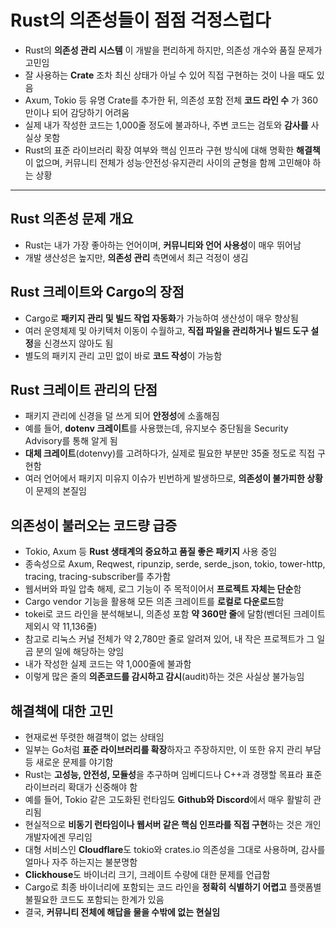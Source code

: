 # Rust의 의존성들이 점점 걱정스럽다


* Rust의 **의존성 관리 시스템** 이 개발을 편리하게 하지만, 의존성 개수와 품질 문제가 고민임
* 잘 사용하는 **Crate** 조차 최신 상태가 아닐 수 있어 직접 구현하는 것이 나을 때도 있음
* Axum, Tokio 등 유명 Crate를 추가한 뒤, 의존성 포함 전체 **코드 라인 수** 가 360만이나 되어 감당하기 어려움
* 실제 내가 작성한 코드는 1,000줄 정도에 불과하나, 주변 코드는 검토와 **감사를** 사실상 못함
* Rust의 표준 라이브러리 확장 여부와 핵심 인프라 구현 방식에 대해 명확한 **해결책**이 없으며, 커뮤니티 전체가 성능·안전성·유지관리 사이의 균형을 함께 고민해야 하는 상황

---

Rust 의존성 문제 개요
--------------

* Rust는 내가 가장 좋아하는 언어이며, **커뮤니티와 언어 사용성**이 매우 뛰어남
* 개발 생산성은 높지만, **의존성 관리** 측면에서 최근 걱정이 생김

Rust 크레이트와 Cargo의 장점
--------------------

* Cargo로 **패키지 관리 및 빌드 작업 자동화**가 가능하여 생산성이 매우 향상됨
* 여러 운영체제 및 아키텍처 이동이 수월하고, **직접 파일을 관리하거나 빌드 도구 설정**을 신경쓰지 않아도 됨
* 별도의 패키지 관리 고민 없이 바로 **코드 작성**이 가능함

Rust 크레이트 관리의 단점
----------------

* 패키지 관리에 신경을 덜 쓰게 되어 **안정성**에 소홀해짐
* 예를 들어, **dotenv 크레이트**를 사용했는데, 유지보수 중단됨을 Security Advisory를 통해 알게 됨
* **대체 크레이트**(dotenvy)를 고려하다가, 실제로 필요한 부분만 35줄 정도로 직접 구현함
* 여러 언어에서 패키지 미유지 이슈가 빈번하게 발생하므로, **의존성이 불가피한 상황**이 문제의 본질임

의존성이 불러오는 코드량 급증
----------------

* Tokio, Axum 등 **Rust 생태계의 중요하고 품질 좋은 패키지** 사용 중임
* 종속성으로 Axum, Reqwest, ripunzip, serde, serde\_json, tokio, tower-http, tracing, tracing-subscriber를 추가함
* 웹서버와 파일 압축 해제, 로그 기능이 주 목적이어서 **프로젝트 자체는 단순**함
* Cargo vendor 기능을 활용해 모든 의존 크레이트를 **로컬로 다운로드**함
* tokei로 코드 라인을 분석해보니, 의존성 포함 **약 360만 줄**에 달함(벤더된 크레이트 제외시 약 11,136줄)
* 참고로 리눅스 커널 전체가 약 2,780만 줄로 알려져 있어, 내 작은 프로젝트가 그 일곱 분의 일에 해당하는 양임
* 내가 작성한 실제 코드는 약 1,000줄에 불과함
* 이렇게 많은 줄의 **의존코드를 감시하고 감시**(audit)하는 것은 사실상 불가능임

해결책에 대한 고민
----------

* 현재로썬 뚜렷한 해결책이 없는 상태임
* 일부는 Go처럼 **표준 라이브러리를 확장**하자고 주장하지만, 이 또한 유지 관리 부담 등 새로운 문제를 야기함
* Rust는 **고성능, 안전성, 모듈성**을 추구하며 임베디드나 C++과 경쟁할 목표라 표준 라이브러리 확대가 신중해야 함
* 예를 들어, Tokio 같은 고도화된 런타임도 **Github와 Discord**에서 매우 활발히 관리됨
* 현실적으로 **비동기 런타임이나 웹서버 같은 핵심 인프라를 직접 구현**하는 것은 개인 개발자에겐 무리임
* 대형 서비스인 **Cloudflare**도 tokio와 crates.io 의존성을 그대로 사용하며, 감사를 얼마나 자주 하는지는 불분명함
* **Clickhouse**도 바이너리 크기, 크레이트 수량에 대한 문제를 언급함
* Cargo로 최종 바이너리에 포함되는 코드 라인을 **정확히 식별하기 어렵고** 플랫폼별 불필요한 코드도 포함되는 한계가 있음
* 결국, **커뮤니티 전체에 해답을 물을 수밖에 없는 현실임**
